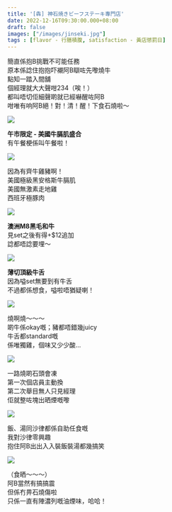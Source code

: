 ```yaml
---
title: '[犇] 神石焼きビーフステーキ專門店'
date: 2022-12-16T09:30:00.000+08:00
draft: false
images: ["/images/jinseki.jpg"]
tags : [flavor - 行膳積腹, satisfaction - 黃店懲罰日]
---
```


簡直係抱B挑戰不可能任務  
原本係諗住抱抱吓襯阿B瞓咗先嚟燒牛  
點知一踏入間舖  
個經理就大大聲咁234（唉！）  
都叫唔切佢細聲啲就已經嚇醒咗阿B  
咁唯有响阿B絕！對！清！醒！下食石燒啦～  

![](/images/jinseki1.jpg)

**午市限定 - 美國牛膈肌盛合**  
有午餐梗係叫午餐啦！  

![](/images/jinseki2.jpg)

因為有齊牛雞豬啊！  
美國極級黑安格斯牛膈肌  
美國無激素走地雞  
西班牙極豚肉  

![](/images/jinseki3.jpg)

**澳洲M8黑毛和牛**  
見set之後有得+$12追加  
諗都唔諗要埋～  

![](/images/jinseki4.jpg)

**薄切頂級牛舌**  
因為嗌set無要到有牛舌  
不過都係想食，嗌啦唔猶疑喇！

![](/images/jinseki.jpg)

燒啊燒～～～  
啲牛係okay嘅；豬都唔錯幾juicy  
牛舌都standard嘅  
係唯獨雞，個味又少少酸...  

![](/images/jinseki5.jpg)

一路燒啲石頭會凍  
第一次個店員主動換  
第二次舉目無人只見經理  
佢就整咗塊出晒煙嘅嚟  

![](/images/jinseki6.jpg)

飯、湯同沙律都係自助任食嘅  
我對沙律零興趣  
抱住阿B出出入入裝飯裝湯都幾搞笑  

![](/images/jinseki7.jpg)

（食晒～～～）  
阿B當然有搞搞震  
但係冇畀石燒傷啦  
只係一直有陣濃列嘅油煙味，哈哈！  
